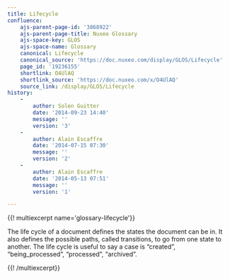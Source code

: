 ```yaml
---
title: Lifecycle
confluence:
    ajs-parent-page-id: '3868922'
    ajs-parent-page-title: Nuxeo Glossary
    ajs-space-key: GLOS
    ajs-space-name: Glossary
    canonical: Lifecycle
    canonical_source: 'https://doc.nuxeo.com/display/GLOS/Lifecycle'
    page_id: '19236155'
    shortlink: O4UlAQ
    shortlink_source: 'https://doc.nuxeo.com/x/O4UlAQ'
    source_link: /display/GLOS/Lifecycle
history:
    - 
        author: Solen Guitter
        date: '2014-09-23 14:40'
        message: ''
        version: '3'
    - 
        author: Alain Escaffre
        date: '2014-07-15 07:30'
        message: ''
        version: '2'
    - 
        author: Alain Escaffre
        date: '2014-05-13 07:51'
        message: ''
        version: '1'

---
```

{{! multiexcerpt name='glossary-lifecycle'}}

The life cycle of a document defines the states the document can be in. It also defines the possible paths,&nbsp;called transitions, to go from one state to another. The life cycle is useful to say a case is &ldquo;created&rdquo;, &ldquo;being_processed&rdquo;, &ldquo;processed&rdquo;, &ldquo;archived&rdquo;.

{{! /multiexcerpt}}

&nbsp;

&nbsp;